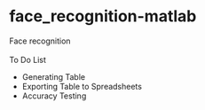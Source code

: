# face_recognition-matlab
Face recognition
</br>
</br>
To Do List
<ul>
<li>Generating Table</li>
<li>Exporting Table to Spreadsheets</li>
<li>Accuracy Testing</li>
</ul>

